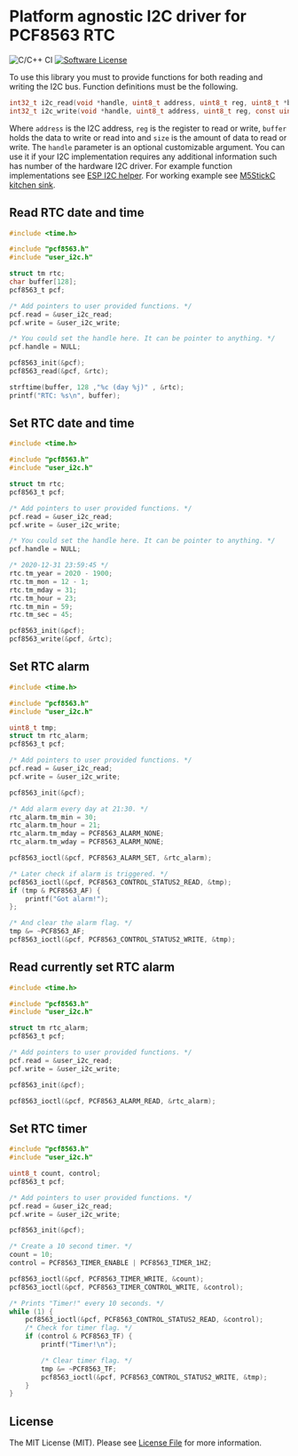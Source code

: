 # Platform agnostic I2C driver for PCF8563 RTC

![C/C++ CI](https://github.com/tuupola/pcf8563/workflows/C/C++%20CI/badge.svg)
[![Software License](https://img.shields.io/badge/license-MIT-brightgreen.svg?style=flat-square)](LICENSE)

To use this library you must to provide functions for both reading and writing the I2C bus. Function definitions must be the following.

```c
int32_t i2c_read(void *handle, uint8_t address, uint8_t reg, uint8_t *buffer, uint16_t size);
int32_t i2c_write(void *handle, uint8_t address, uint8_t reg, const uint8_t *buffer, uint16_t size);
```

Where `address` is the I2C address, `reg` is the register to read or write, `buffer` holds the data to write or read into and `size` is the amount of data to read or write. The `handle` parameter is an optional customizable argument. You can use it if your I2C implementation requires any additional information such has number of the hardware I2C driver. For example function implementations see [ESP I2C helper](https://github.com/tuupola/esp_i2c_helper). For working example see [M5StickC kitchen sink](https://github.com/tuupola/esp_m5stick).

## Read RTC date and time

```c
#include <time.h>

#include "pcf8563.h"
#include "user_i2c.h"

struct tm rtc;
char buffer[128];
pcf8563_t pcf;

/* Add pointers to user provided functions. */
pcf.read = &user_i2c_read;
pcf.write = &user_i2c_write;

/* You could set the handle here. It can be pointer to anything. */
pcf.handle = NULL;

pcf8563_init(&pcf);
pcf8563_read(&pcf, &rtc);

strftime(buffer, 128 ,"%c (day %j)" , &rtc);
printf("RTC: %s\n", buffer);

```

## Set RTC date and time

```c
#include <time.h>

#include "pcf8563.h"
#include "user_i2c.h"

struct tm rtc;
pcf8563_t pcf;

/* Add pointers to user provided functions. */
pcf.read = &user_i2c_read;
pcf.write = &user_i2c_write;

/* You could set the handle here. It can be pointer to anything. */
pcf.handle = NULL;

/* 2020-12-31 23:59:45 */
rtc.tm_year = 2020 - 1900;
rtc.tm_mon = 12 - 1;
rtc.tm_mday = 31;
rtc.tm_hour = 23;
rtc.tm_min = 59;
rtc.tm_sec = 45;

pcf8563_init(&pcf);
pcf8563_write(&pcf, &rtc);
```

## Set RTC alarm

```c
#include <time.h>

#include "pcf8563.h"
#include "user_i2c.h"

uint8_t tmp;
struct tm rtc_alarm;
pcf8563_t pcf;

/* Add pointers to user provided functions. */
pcf.read = &user_i2c_read;
pcf.write = &user_i2c_write;

pcf8563_init(&pcf);

/* Add alarm every day at 21:30. */
rtc_alarm.tm_min = 30;
rtc_alarm.tm_hour = 21;
rtc_alarm.tm_mday = PCF8563_ALARM_NONE;
rtc_alarm.tm_wday = PCF8563_ALARM_NONE;

pcf8563_ioctl(&pcf, PCF8563_ALARM_SET, &rtc_alarm);

/* Later check if alarm is triggered. */
pcf8563_ioctl(&pcf, PCF8563_CONTROL_STATUS2_READ, &tmp);
if (tmp & PCF8563_AF) {
    printf("Got alarm!");
};

/* And clear the alarm flag. */
tmp &= ~PCF8563_AF;
pcf8563_ioctl(&pcf, PCF8563_CONTROL_STATUS2_WRITE, &tmp);
```

## Read currently set RTC alarm

```c
#include <time.h>

#include "pcf8563.h"
#include "user_i2c.h"

struct tm rtc_alarm;
pcf8563_t pcf;

/* Add pointers to user provided functions. */
pcf.read = &user_i2c_read;
pcf.write = &user_i2c_write;

pcf8563_init(&pcf);

pcf8563_ioctl(&pcf, PCF8563_ALARM_READ, &rtc_alarm);
```

## Set RTC timer

```c
#include "pcf8563.h"
#include "user_i2c.h"

uint8_t count, control;
pcf8563_t pcf;

/* Add pointers to user provided functions. */
pcf.read = &user_i2c_read;
pcf.write = &user_i2c_write;

pcf8563_init(&pcf);

/* Create a 10 second timer. */
count = 10;
control = PCF8563_TIMER_ENABLE | PCF8563_TIMER_1HZ;

pcf8563_ioctl(&pcf, PCF8563_TIMER_WRITE, &count);
pcf8563_ioctl(&pcf, PCF8563_TIMER_CONTROL_WRITE, &control);

/* Prints "Timer!" every 10 seconds. */
while (1) {
    pcf8563_ioctl(&pcf, PCF8563_CONTROL_STATUS2_READ, &control);
    /* Check for timer flag. */
    if (control & PCF8563_TF) {
        printf("Timer!\n");

        /* Clear timer flag. */
        tmp &= ~PCF8563_TF;
        pcf8563_ioctl(&pcf, PCF8563_CONTROL_STATUS2_WRITE, &tmp);
    }
}

```


## License

The MIT License (MIT). Please see [License File](LICENSE.txt) for more information.